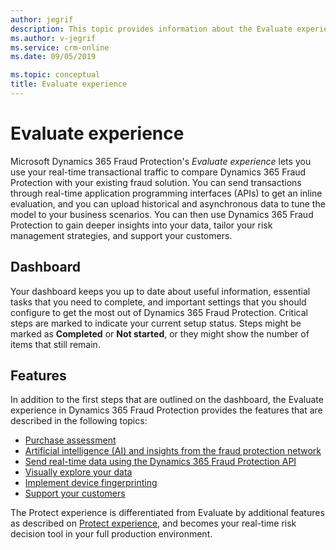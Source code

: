 ```yaml
---
author: jegrif
description: This topic provides information about the Evaluate experience in Microsoft Dynamics 365 Fraud Protection.
ms.author: v-jegrif
ms.service: crm-online
ms.date: 09/05/2019

ms.topic: conceptual
title: Evaluate experience
---
```


# Evaluate experience

Microsoft Dynamics 365 Fraud Protection's *Evaluate experience* lets you use your real-time transactional traffic to compare Dynamics 365 Fraud Protection with your existing fraud solution. You can send transactions through real-time application programming interfaces (APIs) to get an inline evaluation, and you can upload historical and asynchronous data to tune the model to your business scenarios. You can then use Dynamics 365 Fraud Protection to gain deeper insights into your data, tailor your risk management strategies, and support your customers.

## Dashboard

Your dashboard keeps you up to date about useful information, essential tasks that you need to complete, and important settings that you should configure to get the most out of Dynamics 365 Fraud Protection. Critical steps are marked to indicate your current setup status. Steps might be marked as **Completed** or **Not started**, or they might show the number of items that still remain.

## Features

In addition to the first steps that are outlined on the dashboard, the Evaluate experience in Dynamics 365 Fraud Protection provides the features that are described in the following topics:

- [Purchase assessment](purchase-assessment.md)
- [Artificial intelligence (AI) and insights from the fraud protection network](fraud-protection-network.md)
- [Send real-time data using the Dynamics 365 Fraud Protection API](send-real-time-api.md)
- [Visually explore your data](graph-explorer.md)
- [Implement device fingerprinting](device-fingerprinting.md)
- [Support your customers](risk-support.md)

The Protect experience is differentiated from Evaluate by additional features as described on [Protect experience](protect-experience.md), and becomes your real-time risk decision tool in your full production environment.
